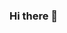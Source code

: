 ### Hi there 👋

<!--
**wael159/wael159** is a ✨ _special_ ✨ repository because its `README.md` (this file) appears on your GitHub profile.

Welcome to my Gihub profile !
Welcome ! I'm wael, an aspiring certified data scientist (certified from Technion, Microsoft and DataCamp) and certified Data analyst from google, recenlty completed the google Data Analytics Certificate, hands on program that covers the entire scope of the data analysis process.
I have also  Master degree in neuroscience from haifa univeristy, also a Bachelor degree in science and education from technion.


- 🔭 I’m currently seeking an entry level job in data science feild
- 🌱 I’m currently learning data science and machine learning
- 👯 I’m looking to collaborate on data science project
- 📫 How to reach me: 
  ####LinkedIn:https://www.linkedin.com/in/wael-dagash-48692b120/

-->
